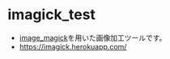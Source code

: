 # imagick_test
- [image_magick](http://php.net/manual/ja/book.imagick.php)を用いた画像加工ツールです。
- https://imagick.herokuapp.com/
